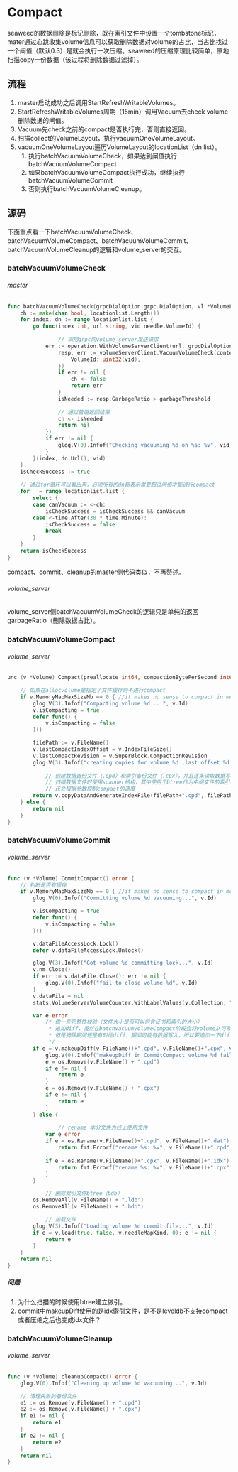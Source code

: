 # Compact

seaweed的数据删除是标记删除，既在索引文件中设置一个tombstone标记，mater通过心跳收集volume信息可以获取删除数据对volume的占比，当占比找过一个闸值（默认0.3）是就会执行一次压缩。seaweed的压缩原理比较简单，原地扫描copy一份数据（该过程将删除数据过滤掉）。

## 流程

1. master启动成功之后调用StartRefreshWritableVolumes。
2. StartRefreshWritableVolumes周期（15min）调用Vacuum去check volume删除数据的闸值。
3. Vacuum先check之前的compact是否执行完，否则直接返回。
4. 扫描collect的VolumeLayout，执行vacuumOneVolumeLayout。
5. vacuumOneVolumeLayout遍历VolumeLayout的locationList（dn list）。
   1. 执行batchVacuumVolumeCheck，如果达到闸值执行batchVacuumVolumeCompact
   2. 如果batchVacuumVolumeCompact执行成功，继续执行batchVacuumVolumeCommit
   3. 否则执行batchVacuumVolumeCleanup。

## 源码

下面重点看一下batchVacuumVolumeCheck、batchVacuumVolumeCompact、batchVacuumVolumeCommit、batchVacuumVolumeCleanup的逻辑和volume_server的交互。

### batchVacuumVolumeCheck

###### master

```go
func batchVacuumVolumeCheck(grpcDialOption grpc.DialOption, vl *VolumeLayout, vid needle.VolumeId, locationlist *VolumeLocationList, garbageThreshold float64) bool {
	ch := make(chan bool, locationlist.Length())
	for index, dn := range locationlist.list {
		go func(index int, url string, vid needle.VolumeId) {
		
      			// 调用grpc向volume_server发送请求
			err := operation.WithVolumeServerClient(url, grpcDialOption, func(volumeServerClient volume_server_pb.VolumeServerClient) error {
				resp, err := volumeServerClient.VacuumVolumeCheck(context.Background(), &volume_server_pb.VacuumVolumeCheckRequest{
					VolumeId: uint32(vid),
				})
				if err != nil {
					ch <- false
					return err
				}
				isNeeded := resp.GarbageRatio > garbageThreshold
        			
				// 通过管道返回结果
				ch <- isNeeded
				return nil
			})
			if err != nil {
				glog.V(0).Infof("Checking vacuuming %d on %s: %v", vid, url, err)
			}
		}(index, dn.Url(), vid)
	}
	isCheckSuccess := true
  
  	// 通过for循环可以看出来，必须所有的dn都表示需要超过闸值才能进行compact
	for _ = range locationlist.list {
		select {
		case canVacuum := <-ch:
			isCheckSuccess = isCheckSuccess && canVacuum
		case <-time.After(30 * time.Minute):
			isCheckSuccess = false
			break
		}
	}
	return isCheckSuccess
}
```

compact、commit、cleanup的master侧代码类似，不再赘述。

###### volume_server

volume_server侧batchVacuumVolumeCheck的逻辑只是单纯的返回garbageRatio（删除数据占比）。



### batchVacuumVolumeCompact

###### volume_server

```go
unc (v *Volume) Compact(preallocate int64, compactionBytePerSecond int64) error {

  	// 如果在allocvolume是指定了文件缓存则不进行compact
	if v.MemoryMapMaxSizeMb == 0 { //it makes no sense to compact in memory
		glog.V(3).Infof("Compacting volume %d ...", v.Id)
		v.isCompacting = true
		defer func() {
			v.isCompacting = false
		}()

		filePath := v.FileName()
		v.lastCompactIndexOffset = v.IndexFileSize()
		v.lastCompactRevision = v.SuperBlock.CompactionRevision
		glog.V(3).Infof("creating copies for volume %d ,last offset %d...", v.Id, v.lastCompactIndexOffset)
    
    		// 创建数据备份文件（.cpd）和索引备份文件（.cpx），并且逐条读取数据写入备份文件
    		// 扫描数据文件时使用scanner结构，其中使用了btree作为中间文件的索引结构关联备份索引文件？为啥呢
    		// 还会根据参数控制compact的速度
		return v.copyDataAndGenerateIndexFile(filePath+".cpd", filePath+".cpx", preallocate, compactionBytePerSecond)
	} else {
		return nil
	}
}
```



### batchVacuumVolumeCommit

###### volume_server

```go
func (v *Volume) CommitCompact() error {
  	// 判断是否有缓存
	if v.MemoryMapMaxSizeMb == 0 { //it makes no sense to compact in memory
		glog.V(0).Infof("Committing volume %d vacuuming...", v.Id)

		v.isCompacting = true
		defer func() {
			v.isCompacting = false
		}()

		v.dataFileAccessLock.Lock()
		defer v.dataFileAccessLock.Unlock()

		glog.V(3).Infof("Got volume %d committing lock...", v.Id)
		v.nm.Close()
		if err := v.dataFile.Close(); err != nil {
			glog.V(0).Infof("fail to close volume %d", v.Id)
		}
		v.dataFile = nil
		stats.VolumeServerVolumeCounter.WithLabelValues(v.Collection, "volume").Dec()

		var e error
    		/* 做一些完整性校验（文件大小是否可以包含证书和索引的大小）
     		 * 追加diff，虽然在batchVacuumVolumeCompact阶段会将volume从可写集合摘除（master侧逻辑）
    		 * 但是摘除期间还是有时间diff，期间可能有数据写入，所以要追加一下diff
     		 */
		if e = v.makeupDiff(v.FileName()+".cpd", v.FileName()+".cpx", v.FileName()+".dat", v.FileName()+".idx"); e != nil {
			glog.V(0).Infof("makeupDiff in CommitCompact volume %d failed %v", v.Id, e)
			e = os.Remove(v.FileName() + ".cpd")
			if e != nil {
				return e
			}
			e = os.Remove(v.FileName() + ".cpx")
			if e != nil {
				return e
			}
		} else {
		
      			// rename 本分文件为线上使用文件
			var e error
			if e = os.Rename(v.FileName()+".cpd", v.FileName()+".dat"); e != nil {
				return fmt.Errorf("rename %s: %v", v.FileName()+".cpd", e)
			}
			if e = os.Rename(v.FileName()+".cpx", v.FileName()+".idx"); e != nil {
				return fmt.Errorf("rename %s: %v", v.FileName()+".cpx", e)
			}
		}

    		// 删除索引文件btree（bdb）
		os.RemoveAll(v.FileName() + ".ldb")
		os.RemoveAll(v.FileName() + ".bdb")

    		// 加载文件
		glog.V(3).Infof("Loading volume %d commit file...", v.Id)
		if e = v.load(true, false, v.needleMapKind, 0); e != nil {
			return e
		}
	}
	return nil
}
```

##### 问题

1. 为什么扫描的时候使用btree建立做引。
2. commit中makeupDiff使用的是idx索引文件，是不是leveldb不支持compact或者压缩之后也变成idx文件？

### batchVacuumVolumeCleanup

###### volume_server

```go
func (v *Volume) cleanupCompact() error {
	glog.V(0).Infof("Cleaning up volume %d vacuuming...", v.Id)

  	// 清理失败的备份文件
	e1 := os.Remove(v.FileName() + ".cpd")
	e2 := os.Remove(v.FileName() + ".cpx")
	if e1 != nil {
		return e1
	}
	if e2 != nil {
		return e2
	}
	return nil
}
```
